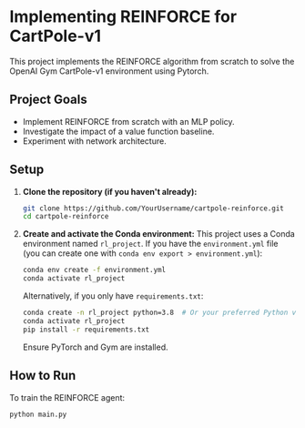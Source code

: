 # Implementing REINFORCE for CartPole-v1
This project implements the REINFORCE algorithm from scratch to solve the OpenAI Gym CartPole-v1 environment using Pytorch.

## Project Goals
- Implement REINFORCE from scratch with an MLP policy.
- Investigate the impact of a value function baseline.
- Experiment with network architecture.

## Setup
1.  **Clone the repository (if you haven't already):**
    ```bash
    git clone https://github.com/YourUsername/cartpole-reinforce.git
    cd cartpole-reinforce
    ```

2.  **Create and activate the Conda environment:**
    This project uses a Conda environment named `rl_project`. If you have the `environment.yml` file (you can create one with `conda env export > environment.yml`):
    ```bash
    conda env create -f environment.yml
    conda activate rl_project
    ```
    Alternatively, if you only have `requirements.txt`:
    ```bash
    conda create -n rl_project python=3.8  # Or your preferred Python version
    conda activate rl_project
    pip install -r requirements.txt
    ```
    Ensure PyTorch and Gym are installed.

## How to Run
To train the REINFORCE agent:
```bash
python main.py
